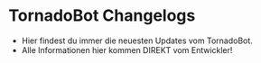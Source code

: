 # TornadoBot Changelogs

- Hier findest du immer die neuesten Updates vom TornadoBot.
- Alle Informationen hier kommen DIREKT vom Entwickler!